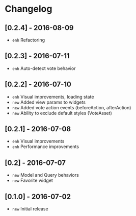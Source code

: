 # Changelog

## [0.2.4] - 2016-08-09
- `enh` Refactoring

## [0.2.3] - 2016-07-11
- `enh` Auto-detect vote behavior

## [0.2.2] - 2016-07-10

- `enh` Visual improvements, loading state
- `new` Added view params to widgets
- `new` Added vote action events (beforeAction, afterAction)
- `new` Ability to exclude default styles (VoteAsset)

## [0.2.1] - 2016-07-08

- `enh` Visual improvements
- `enh` Performance improvements

## [0.2] - 2016-07-07

- `new` Model and Query behaviors
- `new` Favorite widget

## [0.1.0] - 2016-07-02

- `new` Initial release
